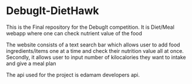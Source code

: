 # DebugIt-DietHawk
This is the Final repository for the DebugIt competition. It is Diet/Meal webapp where one can check nutrient value of the food

The website consists of a text search bar which allows user to add food ingredients/items one at a time and check their nutrition value all at once.
Secondly, it allows user to input number of kilocalories they want to intake and give a meal plan

The api used for the project is edamam developers api.
